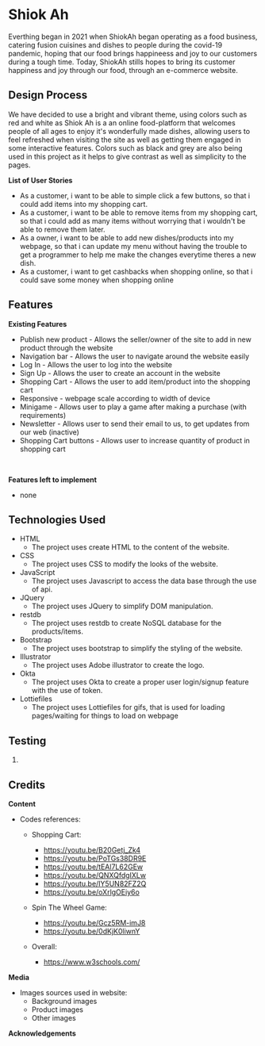 # Shiok Ah
Everthing began in 2021 when ShiokAh began operating as a food business, catering fusion cuisines and dishes to people during the covid-19 pandemic, hoping that our food brings happineess and joy to our customers during a tough time. Today, ShiokAh stills hopes to bring its customer happiness and joy through our food, through an e-commerce website.
## Design Process
We have decided to use a bright and vibrant theme, using colors such as red and white as Shiok Ah is a an online food-platform that welcomes people of all ages to enjoy it's wonderfully made dishes, allowing users to feel refreshed when visiting the site as well as getting them engaged in some interactive features. Colors such as black and grey are also being used in this project as it helps to give contrast as well as simplicity to the pages.

**List of User Stories** <br>
- As a customer, i want to be able to simple click a few buttons, so that i could add items into my shopping cart.
- As a customer, i want to be able to remove items from my shopping cart, so that i could add as many items without worrying that i wouldn't be able to remove them later.
- As a owner, i want to be able to add new dishes/products into my webpage, so that i can update my menu without having the trouble to get a programmer to help me make the changes everytime theres a new dish.
- As a customer, i want to get cashbacks when shopping online, so that i could save some money when shopping online




## Features
**Existing Features** <br>
- Publish new product - Allows the seller/owner of the site to add in new product through the website
- Navigation bar - Allows the user to navigate around the website easily
- Log In - Allows the user to log into the website
- Sign Up - Allows the user to create an account in the website
- Shopping Cart - Allows the user to add item/product into the shopping cart
- Responsive - webpage scale according to width of device
- Minigame - Allows user to play a game after making a purchase (with requirements)
- Newsletter - Allows user to send their email to us, to get updates from our web (inactive)
- Shopping Cart buttons - Allows user to increase quantity of product in shopping cart

<br>

**Features left to implement** <br>
- none

## Technologies Used
* HTML
    * The project uses create HTML to the content of the website.
* CSS
    * The project uses CSS to modify the looks of the website.
* JavaScript
    * The project uses Javascript to access the data base through the use of api.
* JQuery
    * The project uses JQuery to simplify DOM manipulation.
* restdb
    * The project uses restdb to create NoSQL database for the products/items.
* Bootstrap
    * The project uses bootstrap to simplify the styling of the website.
* Illustrator
    * The project uses Adobe illustrator to create the logo.
* Okta
    * The project uses Okta to create a proper user login/signup feature with the use of token.
* Lottiefiles
    * The project uses Lottiefiles for gifs, that is used for loading pages/waiting for things to load on webpage

## Testing
1. 

## Credits
**Content**
* Codes references:
    * Shopping Cart:
        - https://youtu.be/B20Getj_Zk4
        - https://youtu.be/PoTGs38DR9E
        - https://youtu.be/tEAl7L62GEw
        - https://youtu.be/QNXQfdgIXLw
        - https://youtu.be/IY5UN82FZ2Q
        - https://youtu.be/oXrlgOEiy6o
    
    * Spin The Wheel Game:
        - https://youtu.be/Gcz5RM-imJ8
        - https://youtu.be/0dKjK0liwnY

    * Overall:
        - https://www.w3schools.com/


**Media**
* Images sources used in website:
    * Background images
    * Product images
    * Other images


**Acknowledgements**
